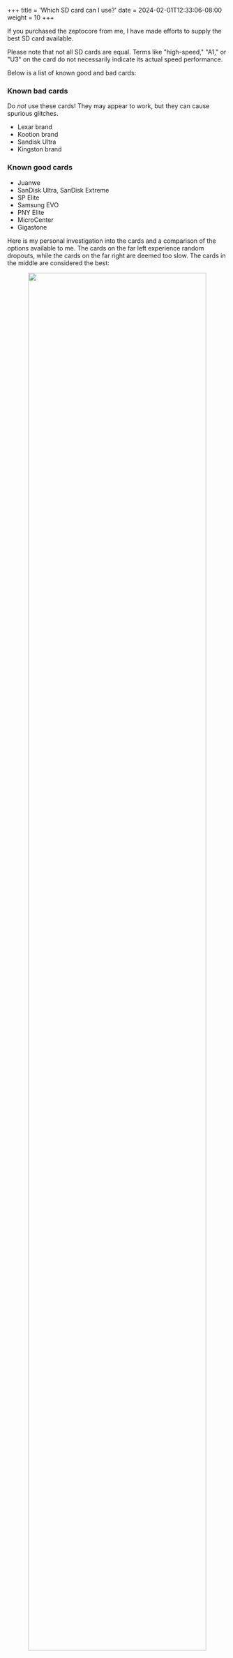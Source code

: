 +++
title = 'Which SD card can I use?'
date = 2024-02-01T12:33:06-08:00
weight = 10
+++

If you purchased the zeptocore from me, I have made efforts to supply the best SD card available.

Please note that not all SD cards are equal. Terms like "high-speed," "A1," or "U3" on the card do not necessarily indicate its actual speed performance.

Below is a list of known good and bad cards:

### Known bad cards

Do *not* use these cards! They may appear to work, but they can cause spurious glitches.

- Lexar brand
- Kootion brand
- Sandisk Ultra
- Kingston brand

### Known good cards

- Juanwe
- SanDisk Ultra, SanDisk Extreme
- SP Elite
- Samsung EVO
- PNY Elite
- MicroCenter
- Gigastone

Here is my personal investigation into the cards and a comparison of the options available to me. The cards on the far left experience random dropouts, while the cards on the far right are deemed too slow. The cards in the middle are considered the best:

<p style="text-align:center;">
<img src="https://schollz.com/img/sdcard_timings2.png" style="width:90%;">
</p>

